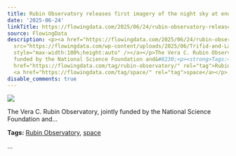 ```yaml
---
title: Rubin Observatory releases first imagery of the night sky at enormous scale
date: '2025-06-24'
linkTitle: https://flowingdata.com/2025/06/24/rubin-observatory-releases-first-imagery-of-the-night-sky-at-enormous-scale/
source: FlowingData
description: <p><a href="https://flowingdata.com/2025/06/24/rubin-observatory-releases-first-imagery-of-the-night-sky-at-enormous-scale/"><img
  src="https://flowingdata.com/wp-content/uploads/2025/06/Trifid-and-Lagoon-Nebulae-750x460.png"
  style="max-width:100%;height:auto" /></a></p>The Vera C. Rubin Observatory, jointly
  funded by the National Science Foundation and&#8230;<p><strong>Tags:</strong> <a
  href="https://flowingdata.com/tag/rubin-observatory/" rel="tag">Rubin Observatory</a>,
  <a href="https://flowingdata.com/tag/space/" rel="tag">space</a></p> ...
disable_comments: true
---
```

<p><a href="https://flowingdata.com/2025/06/24/rubin-observatory-releases-first-imagery-of-the-night-sky-at-enormous-scale/"><img src="https://flowingdata.com/wp-content/uploads/2025/06/Trifid-and-Lagoon-Nebulae-750x460.png" style="max-width:100%;height:auto" /></a></p>The Vera C. Rubin Observatory, jointly funded by the National Science Foundation and&#8230;<p><strong>Tags:</strong> <a href="https://flowingdata.com/tag/rubin-observatory/" rel="tag">Rubin Observatory</a>, <a href="https://flowingdata.com/tag/space/" rel="tag">space</a></p> ...